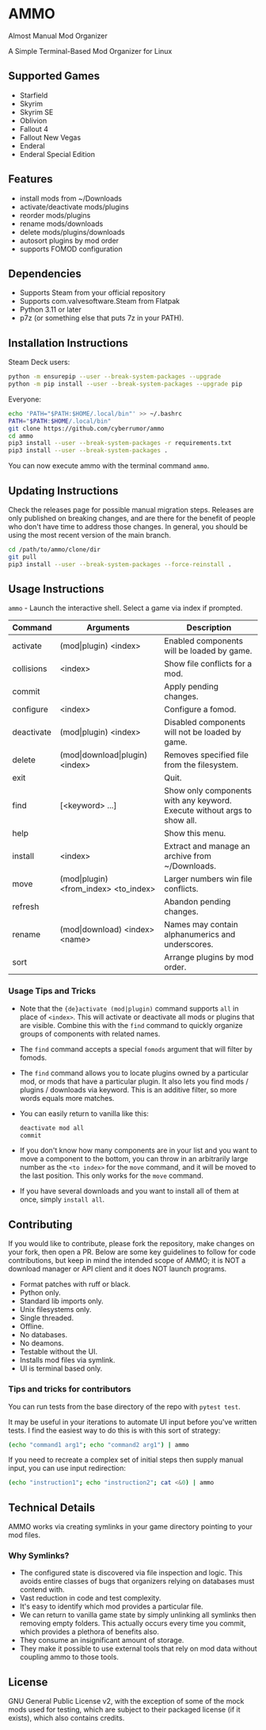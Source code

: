 # AMMO

Almost Manual Mod Organizer

A Simple Terminal-Based Mod Organizer for Linux

## Supported Games

- Starfield
- Skyrim
- Skyrim SE
- Oblivion
- Fallout 4
- Fallout New Vegas
- Enderal
- Enderal Special Edition

## Features

- install mods from ~/Downloads
- activate/deactivate mods/plugins
- reorder mods/plugins
- rename mods/downloads
- delete mods/plugins/downloads
- autosort plugins by mod order
- supports FOMOD configuration

## Dependencies

- Supports Steam from your official repository
- Supports com.valvesoftware.Steam from Flatpak
- Python 3.11 or later
- p7z (or something else that puts 7z in your PATH).

## Installation Instructions

Steam Deck users:

```sh
python -m ensurepip --user --break-system-packages --upgrade
python -m pip install --user --break-system-packages --upgrade pip
```

Everyone:

```sh
echo 'PATH="$PATH:$HOME/.local/bin"' >> ~/.bashrc
PATH="$PATH:$HOME/.local/bin"
git clone https://github.com/cyberrumor/ammo
cd ammo
pip3 install --user --break-system-packages -r requirements.txt
pip3 install --user --break-system-packages .
```

You can now execute ammo with the terminal command `ammo`.

## Updating Instructions

Check the releases page for possible manual migration steps.
Releases are only published on breaking changes, and are there
for the benefit of people who don't have time to address those
changes. In general, you should be using the most recent
version of the main branch.

```sh
cd /path/to/ammo/clone/dir
git pull
pip3 install --user --break-system-packages --force-reinstall .
```

## Usage Instructions

`ammo` - Launch the interactive shell. Select a game via index if prompted.

| Command     | Arguments                               | Description |
|-|-|-|
| activate    | (mod\|plugin) \<index>                  | Enabled components will be loaded by game. |
| collisions  | \<index>                                | Show file conflicts for a mod. |
| commit      |                                         | Apply pending changes. |
| configure   | \<index>                                | Configure a fomod. |
| deactivate  | (mod\|plugin) \<index>                  | Disabled components will not be loaded by game. |
| delete      | (mod\|download\|plugin) \<index>        | Removes specified file from the filesystem. |
| exit        |                                         | Quit. |
| find        | [\<keyword> ...]                        | Show only components with any keyword. Execute without args to show all. |
| help        |                                         | Show this menu. |
| install     | \<index>                                | Extract and manage an archive from ~/Downloads. |
| move        | (mod\|plugin) \<from_index> \<to_index> | Larger numbers win file conflicts. |
| refresh     |                                         | Abandon pending changes. |
| rename      | (mod\|download) \<index> \<name>        | Names may contain alphanumerics and underscores. |
| sort        |                                         | Arrange plugins by mod order. |


### Usage Tips and Tricks

- Note that the `{de}activate (mod|plugin)` command supports `all` in place of `<index>`.
  This will activate or deactivate all mods or plugins that are visible. Combine this
  with the `find` command to quickly organize groups of components with related names.

- The `find` command accepts a special `fomods` argument that will filter by fomods.

- The `find` command allows you to locate plugins owned by a particular mod, or mods
  that have a particular plugin. It also lets you find mods / plugins / downloads via
  keyword. This is an additive filter, so more words equals more matches.

- You can easily return to vanilla like this:
  ```sh
  deactivate mod all
  commit
  ```

- If you don't know how many components are in your list and you want to move a
  component to the bottom, you can throw in an arbitrarily large number as the
  `<to index>` for the `move` command, and it will be moved to the last position.
  This only works for the `move` command.

- If you have several downloads and you want to install all of them at once, simply
  `install all`.


## Contributing

If you would like to contribute, please fork the repository, make changes on your fork, then open a PR. Below are some key guidelines to follow for code contributions, but keep in mind the intended scope of AMMO; it is NOT a download manager or API client and it does NOT launch programs.

- Format patches with ruff or black.
- Python only.
- Standard lib imports only.
- Unix filesystems only.
- Single threaded.
- Offline.
- No databases.
- No deamons.
- Testable without the UI.
- Installs mod files via symlink.
- UI is terminal based only.

### Tips and tricks for contributors

You can run tests from the base directory of the repo with `pytest test`.

It may be useful in your iterations to automate UI input before you've written
tests. I find the easiest way to do this is with this sort of strategy:

```sh
(echo "command1 arg1"; echo "command2 arg1") | ammo
```

If you need to recreate a complex set of initial steps then supply manual input,
you can use input redirection:

```sh
(echo "instruction1"; echo "instruction2"; cat <&0) | ammo
```

## Technical Details

AMMO works via creating symlinks in your game directory pointing to your mod files.

### Why Symlinks?

- The configured state is discovered via file inspection and logic. This avoids
  entire classes of bugs that organizers relying on databases must contend with.
- Vast reduction in code and test complexity.
- It's easy to identify which mod provides a particular file.
- We can return to vanilla game state by simply unlinking all symlinks then
  removing empty folders. This actually occurs every time you commit, which
  provides a plethora of benefits also.
- They consume an insignificant amount of storage.
- They make it possible to use external tools that rely on mod data without
  coupling ammo to those tools.

## License

GNU General Public License v2, with the exception of some of the mock mods used for testing,
which are subject to their packaged license (if it exists), which also contains credits.

